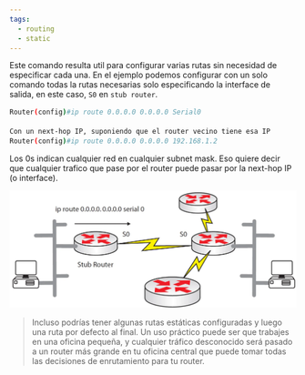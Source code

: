 ```yaml
---
tags:
  - routing
  - static
---
```


Este comando resulta util para configurar varias rutas sin necesidad de  especificar cada una. En el ejemplo podemos configurar con un solo comando todas la rutas necesarias solo especificando la interface de salida, en este caso, `S0` en `stub router`.

``` bash
Router(config)#ip route 0.0.0.0 0.0.0.0 Serial0

Con un next-hop IP, suponiendo que el router vecino tiene esa IP
Router(config)#ip route 0.0.0.0 0.0.0.0 192.168.1.2
```

Los 0s indican cualquier red en cualquier subnet mask. Eso quiere decir que cualquier trafico que pase por el router puede pasar por la next-hop IP (o interface).  

![](_anexos_/13-7.webp)
> Incluso podrías tener algunas rutas estáticas configuradas y luego una ruta por defecto al final. Un uso práctico puede ser que trabajes en una oficina pequeña, y cualquier tráfico desconocido será pasado a un router más grande en tu oficina central que puede tomar todas las decisiones de enrutamiento para tu router.